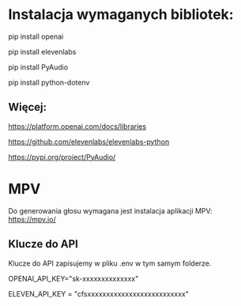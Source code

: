 # Instalacja wymaganych bibliotek:

pip install openai

pip install elevenlabs

pip install PyAudio

pip install python-dotenv

## Więcej:

https://platform.openai.com/docs/libraries

https://github.com/elevenlabs/elevenlabs-python

https://pypi.org/project/PyAudio/

# MPV
Do generowania głosu wymagana jest instalacja aplikacji MPV: 
https://mpv.io/

## Klucze do API

Klucze do API zapisujemy w pliku .env w tym samym folderze.

OPENAI_API_KEY="sk-xxxxxxxxxxxxxx"

ELEVEN_API_KEY = "cfsxxxxxxxxxxxxxxxxxxxxxxxxxx"
